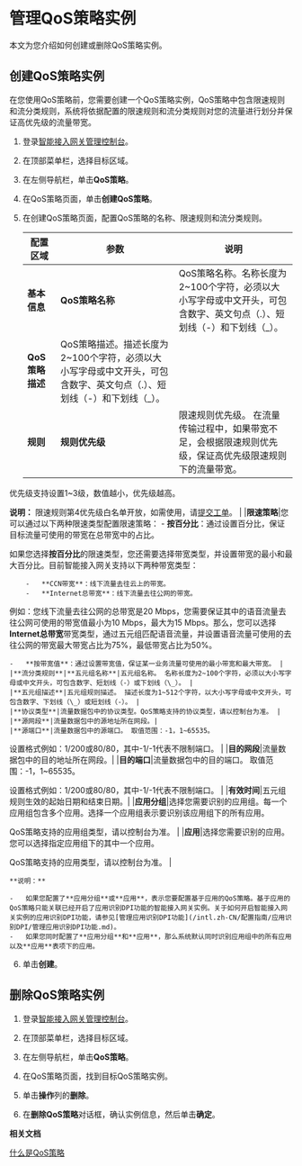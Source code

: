 # 管理QoS策略实例

本文为您介绍如何创建或删除QoS策略实例。

## 创建QoS策略实例

在您使用QoS策略前，您需要创建一个QoS策略实例，QoS策略中包含限速规则和流分类规则，系统将依据配置的限速规则和流分类规则对您的流量进行划分并保证高优先级的流量带宽。

1.  登录[智能接入网关管理控制台](https://smartag.console.aliyun.com)。

2.  在顶部菜单栏，选择目标区域。

3.  在左侧导航栏，单击**QoS策略**。

4.  在QoS策略页面，单击**创建QoS策略**。

5.  在创建QoS策略页面，配置QoS策略的名称、限速规则和流分类规则。

    |配置区域|参数|说明|
    |----|--|--|
    |**基本信息**|**QoS策略名称**|QoS策略名称。名称长度为2~100个字符，必须以大小写字母或中文开头，可包含数字、英文句点（.）、短划线（-）和下划线（\_）。 |
    |**QoS策略描述**|QoS策略描述。描述长度为2~100个字符，必须以大小写字母或中文开头，可包含数字、英文句点（.）、短划线（-）和下划线（\_）。 |
    |**规则**|**规则优先级**|限速规则优先级。 在流量传输过程中，如果带宽不足，会根据限速规则优先级，保证高优先级限速规则下的流量带宽。

优先级支持设置1~3级，数值越小，优先级越高。

**说明：** 限速规则第4优先级白名单开放，如需使用，请[提交工单](https://workorder-intl.console.aliyun.com/?spm=5176.15120809.nav-right.dticket.130266ebEB92in#/ticket/add/?productId=1308)。 |
    |**限速策略**|您可以通过以下两种限速类型配置限速策略：     -   **按百分比**：通过设置百分比，保证目标流量可使用的带宽在总带宽中的占比。

如果您选择**按百分比**的限速类型，您还需要选择带宽类型，并设置带宽的最小和最大百分比。目前智能接入网关支持以下两种带宽类型：

        -   **CCN带宽**：线下流量去往云上的带宽。
        -   **Internet总带宽**：线下流量去往公网的带宽。
例如：您线下流量去往公网的总带宽是20 Mbps，您需要保证其中的语音流量去往公网可使用的带宽值最小为10 Mbps，最大为15 Mbps。那么，您可以选择**Internet总带宽**带宽类型，通过五元组匹配语音流量，并设置语音流量可使用的去往公网的带宽最大带宽占比为75%，最低带宽占比为50%。

    -   **按带宽值**：通过设置带宽值，保证某一业务流量可使用的最小带宽和最大带宽。 |
    |**流分类规则**|**五元组名称**|五元组名称。 名称长度为2~100个字符，必须以大小写字母或中文开头，可包含数字、短划线（-）或下划线（\_）。 |
    |**五元组描述**|五元组规则描述。 描述长度为1~512个字符，以大小写字母或中文开头，可包含数字、下划线（\_）或短划线（-）。 |
    |**协议类型**|流量数据包中的协议类型。QoS策略支持的协议类型，请以控制台为准。 |
    |**源网段**|流量数据包中的源地址所在网段。|
    |**源端口**|流量数据包中的源端口。 取值范围：-1，1~65535。

设置格式例如：1/200或80/80，其中-1/-1代表不限制端口。 |
    |**目的网段**|流量数据包中的目的地址所在网段。|
    |**目的端口**|流量数据包中的目的端口。 取值范围：-1，1~65535。

设置格式例如：1/200或80/80，其中-1/-1代表不限制端口。 |
    |**有效时间**|五元组规则生效的起始日期和结束日期。|
    |**应用分组**|选择您需要识别的应用组。每一个应用组包含多个应用。选择一个应用组表示要识别该应用组下的所有应用。

QoS策略支持的应用组类型，请以控制台为准。 |
    |**应用**|选择您需要识别的应用。您可以选择指定应用组下的其中一个应用。

QoS策略支持的应用类型，请以控制台为准。 |

    **说明：**

    -   如果您配置了**应用分组**或**应用**，表示您要配置基于应用的QoS策略。基于应用的QoS策略只能关联已经开启了应用识别DPI功能的智能接入网关实例。关于如何开启智能接入网关实例的应用识别DPI功能，请参见[管理应用识别DPI功能](/intl.zh-CN/配置指南/应用识别DPI/管理应用识别DPI功能.md)。
    -   如果您同时配置了**应用分组**和**应用**，那么系统默认同时识别应用组中的所有应用以及**应用**表项下的应用。
6.  单击**创建**。


## 删除QoS策略实例

1.  登录[智能接入网关管理控制台](https://smartag.console.aliyun.com)。

2.  在顶部菜单栏，选择目标区域。

3.  在左侧导航栏，单击**QoS策略**。

4.  在QoS策略页面，找到目标QoS策略实例。

5.  单击**操作**列的**删除**。

6.  在**删除QoS策略**对话框，确认实例信息，然后单击**确定**。


**相关文档**  


[什么是QoS策略](/intl.zh-CN/配置指南/QoS策略/什么是QoS策略.md)


